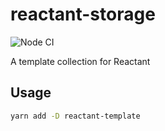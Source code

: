 # reactant-storage

![Node CI](https://github.com/unadlib/reactant/workflows/Node%20CI/badge.svg)

A template collection for Reactant

## Usage

```sh
yarn add -D reactant-template
```
